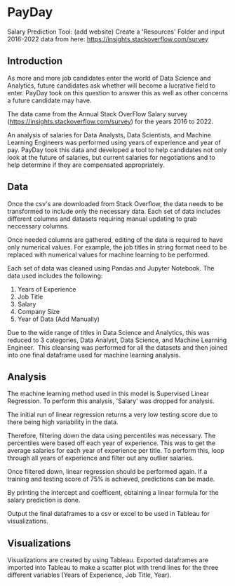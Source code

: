 # PayDay
Salary Prediction Tool: (add website)
Create a 'Resources' Folder and input 2016-2022 data from here: https://insights.stackoverflow.com/survey

## Introduction
​As more and more job candidates enter the world of Data Science and Analytics, future candidates ask whether will become a lucrative field to enter. PayDay took on this question to answer this as well as other concerns a future candidate may have. 

The data came from the Annual Stack OverFlow Salary survey (https://insights.stackoverflow.com/survey) for the years 2016 to 2022. 

An analysis of salaries for Data Analysts, Data Scientists, and Machine Learning Engineers was performed using years of experience and year of pay. PayDay took this data and developed a tool to help candidates not only look at the future of salaries, but current salaries for negotiations and to help determine if they are compensated appropriately.
​
## Data
​Once the csv's are downloaded from Stack Overflow, the data needs to be transformed to include only the necessary data. Each set of data includes different columns and datasets requiring manual updating to grab neccessary columns. 

Once needed columns are gathered, editing of the data is required to have only numerical values. For example, the job titles in string format need to be replaced with numerical values for machine learning to be performed.

Each set of data was cleaned using Pandas and Jupyter Notebook. The data used includes the following:
1.	Years of Experience
2.	Job Title
3.	Salary
4.	Company Size
5.  Year of Data (Add Manually)

Due to the wide range of titles in Data Science and Analytics, this was reduced to 3 categories, Data Analyst, Data Science, and Machine Learning Engineer. 
​
This cleansing was performed for all the datasets and then joined into one final dataframe used for machine learning analysis.
​
## Analysis
The machine learning method used in this model is Supervised Linear Regression. To perform this analysis, 'Salary' was dropped for analysis.

The initial run of linear regression returns a very low testing score due to there being high variability in the data.

Therefore, filtering down the data using percentiles was necessary. The percentiles were based off each year of experience. This was to get the average salaries for each year of experience per title. To perform this, loop through all years of experience and filter out any outlier salaries.

Once filtered down, linear regression should be performed again. If a training and testing score of 75% is achieved, predictions can be made. 

By printing the intercept and coefficent, obtaining a linear formula for the salary prediction is done. 

Output the final dataframes to a csv or excel to be used in Tableau for visualizations.

## Visualizations
Visualizations are created by using Tableau. Exported dataframes are imported into Tableau to make a scatter plot with trend lines for the three different variables (Years of Experience, Job Title, Year).